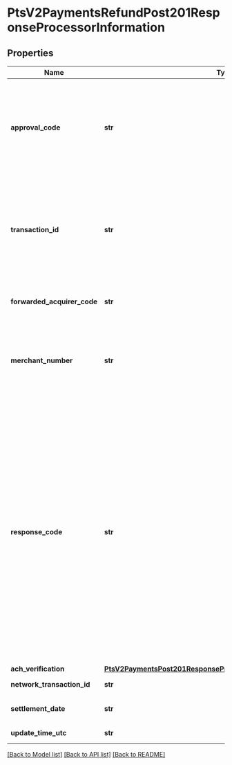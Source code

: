 # PtsV2PaymentsRefundPost201ResponseProcessorInformation

## Properties
Name | Type | Description | Notes
------------ | ------------- | ------------- | -------------
**approval_code** | **str** | Authorization code. Returned only when the processor returns this value.  The length of this value depends on your processor.  Returned by authorization service.  #### PIN debit Authorization code that is returned by the processor.  Returned by PIN debit credit.  #### Elavon Encrypted Account Number Program The returned value is OFFLINE.  #### TSYS Acquiring Solutions The returned value for a successful zero amount authorization is 000000.  | [optional] 
**transaction_id** | **str** | Processor transaction ID.  This value identifies the transaction on a host system. This value is supported only for Moneris. It contains this information:   - Terminal used to process the transaction  - Shift during which the transaction took place  - Batch number  - Transaction number within the batch  You must store this value. If you give the customer a receipt, display this value on the receipt.  Example For the value 66012345001069003:   - Terminal ID &#x3D; 66012345  - Shift number &#x3D; 001  - Batch number &#x3D; 069  - Transaction number &#x3D; 003  | [optional] 
**forwarded_acquirer_code** | **str** | Name of the Japanese acquirer that processed the transaction. Returned only for JCN Gateway. Please contact the CyberSource Japan Support Group for more information.  | [optional] 
**merchant_number** | **str** | Identifier that was assigned to you by your acquirer. This value must be printed on the receipt.  #### Returned by Authorizations and Credits.  This reply field is only supported by merchants who have installed client software on their POS terminals and use these processors: - American Express Direct - Credit Mutuel-CIC - FDC Nashville Global - OmniPay Direct - SIX  | [optional] 
**response_code** | **str** | For most processors, this is the error message sent directly from the bank. Returned only when the processor returns this value.  **Important** Do not use this field to evaluate the result of the authorization.  #### PIN debit Response value that is returned by the processor or bank. **Important** Do not use this field to evaluate the results of the transaction request.  Returned by PIN debit credit, PIN debit purchase, and PIN debit reversal.  #### AIBMS If this value is &#x60;08&#x60;, you can accept the transaction if the customer provides you with identification.  #### Atos This value is the response code sent from Atos and it might also include the response code from the bank. Format: &#x60;aa,bb&#x60; with the two values separated by a comma and where: - &#x60;aa&#x60; is the two-digit error message from Atos. - &#x60;bb&#x60; is the optional two-digit error message from the bank.  #### Comercio Latino This value is the status code and the error or response code received from the processor separated by a colon. Format: [status code]:E[error code] or [status code]:R[response code] Example &#x60;2:R06&#x60;  #### JCN Gateway Processor-defined detail error code. The associated response category code is in the &#x60;processorInformation.responseCategoryCode&#x60; field. String (3)  #### paypalgateway Processor generated ID for the itemized detail.  | [optional] 
**ach_verification** | [**PtsV2PaymentsPost201ResponseProcessorInformationAchVerification**](PtsV2PaymentsPost201ResponseProcessorInformationAchVerification.md) |  | [optional] 
**network_transaction_id** | **str** | Same value as &#x60;processorInformation.transactionId&#x60; | [optional] 
**settlement_date** | **str** | Field contains a settlement date. The date is in mmdd format, where: mm &#x3D; month and dd &#x3D; day.  | [optional] 
**update_time_utc** | **str** | The date and time when the transaction was last updated, in Internet date and time format.  | [optional] 

[[Back to Model list]](../README.md#documentation-for-models) [[Back to API list]](../README.md#documentation-for-api-endpoints) [[Back to README]](../README.md)


